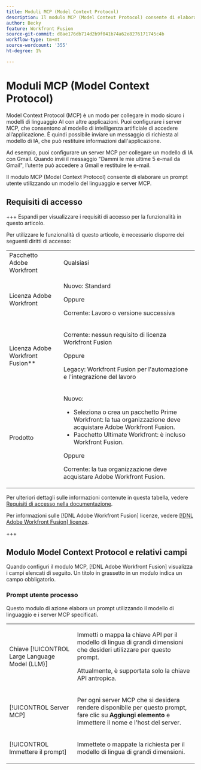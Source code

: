 ```yaml
---
title: Moduli MCP (Model Context Protocol)
description: Il modulo MCP (Model Context Protocol) consente di elaborare un prompt utente utilizzando MCP.
author: Becky
feature: Workfront Fusion
source-git-commit: d8ae176db714d2b9f041b74a62e8276171745c4b
workflow-type: tm+mt
source-wordcount: '355'
ht-degree: 1%

---
```


# Moduli MCP (Model Context Protocol)

Model Context Protocol (MCP) è un modo per collegare in modo sicuro i modelli di linguaggio AI con altre applicazioni. Puoi configurare i server MCP, che consentono al modello di intelligenza artificiale di accedere all’applicazione. È quindi possibile inviare un messaggio di richiesta al modello di IA, che può restituire informazioni dall&#39;applicazione.

Ad esempio, puoi configurare un server MCP per collegare un modello di IA con Gmail. Quando invii il messaggio &quot;Dammi le mie ultime 5 e-mail da Gmail&quot;, l’utente può accedere a Gmail e restituire le e-mail.

Il modulo MCP (Model Context Protocol) consente di elaborare un prompt utente utilizzando un modello del linguaggio e server MCP.

## Requisiti di accesso

+++ Espandi per visualizzare i requisiti di accesso per la funzionalità in questo articolo.

Per utilizzare le funzionalità di questo articolo, è necessario disporre dei seguenti diritti di accesso:

<table style="table-layout:auto">
 <col> 
 <col> 
 <tbody> 
  <tr> 
   <td role="rowheader">Pacchetto Adobe Workfront</td> 
   <td> <p>Qualsiasi</p> </td> 
  </tr> 
  <tr data-mc-conditions=""> 
   <td role="rowheader">Licenza Adobe Workfront</td> 
   <td> <p>Nuovo: Standard</p><p>Oppure</p><p>Corrente: Lavoro o versione successiva</p> </td> 
  </tr> 
  <tr> 
   <td role="rowheader">Licenza Adobe Workfront Fusion**</td> 
   <td>
   <p>Corrente: nessun requisito di licenza Workfront Fusion</p>
   <p>Oppure</p>
   <p>Legacy: Workfront Fusion per l'automazione e l'integrazione del lavoro </p>
   </td> 
  </tr> 
  <tr> 
   <td role="rowheader">Prodotto</td> 
   <td>
   <p>Nuovo:</p> <ul><li>Seleziona o crea un pacchetto Prime Workfront: la tua organizzazione deve acquistare Adobe Workfront Fusion.</li><li>Pacchetto Ultimate Workfront: è incluso Workfront Fusion.</li></ul>
   <p>Oppure</p>
   <p>Corrente: la tua organizzazione deve acquistare Adobe Workfront Fusion.</p>
   </td> 
  </tr>
 </tbody> 
</table>

Per ulteriori dettagli sulle informazioni contenute in questa tabella, vedere [Requisiti di accesso nella documentazione](/help/workfront-fusion/references/licenses-and-roles/access-level-requirements-in-documentation.md).

Per informazioni sulle [!DNL Adobe Workfront Fusion] licenze, vedere [[!DNL Adobe Workfront Fusion] licenze](/help/workfront-fusion/set-up-and-manage-workfront-fusion/licensing-operations-overview/license-automation-vs-integration.md).

+++

## Modulo Model Context Protocol e relativi campi

Quando configuri il modulo MCP, [!DNL Adobe Workfront Fusion] visualizza i campi elencati di seguito. Un titolo in grassetto in un modulo indica un campo obbligatorio.

### Prompt utente processo

Questo modulo di azione elabora un prompt utilizzando il modello di linguaggio e i server MCP specificati.

<table style="table-layout:auto"> 
 <col> 
 <col> 
 <tbody> 
  <tr> 
   <td role="rowheader">Chiave [!UICONTROL Large Language Model (LLM)]</td> 
   <td> <p>Immetti o mappa la chiave API per il modello di lingua di grandi dimensioni che desideri utilizzare per questo prompt. </p> <p>Attualmente, è supportata solo la chiave API antropica.</p></td> 
  </tr> 
  <tr> 
   <td role="rowheader">[!UICONTROL Server MCP]</td> 
   <td> <p>Per ogni server MCP che si desidera rendere disponibile per questo prompt, fare clic su <b>Aggiungi elemento</b> e immettere il nome e l'host del server. </p> </td> 
  </tr> 
  <tr> 
   <td role="rowheader">[!UICONTROL Immettere il prompt]</td> 
   <td> <p>Immettete o mappate la richiesta per il modello di lingua di grandi dimensioni. </p> </td> 
  </tr> 
 </tbody> 
</table>

